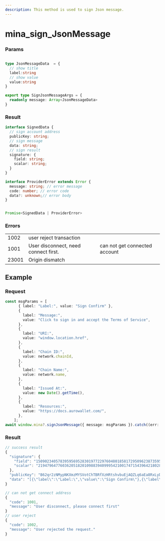 ```yaml
---
description: This method is used to sign Json message.
---
```


# mina\_sign\_JsonMessage

### Params

```typescript

type JsonMessageData  = {
  // show title
  label:string
  // show value
  value:string
}

export type SignJsonMessageArgs = {
  readonly message: Array<JsonMessageData>
}

```

### Result

```typescript
interface SignedData {
  // sign account address
  publicKey: string;
  // sign message
  data: string;
  // sign result
  signature: {
    field: string;
    scalar: string;
  }
}

interface ProviderError extends Error {
  message: string; // error message
  code: number; // error code 
  data?: unknown;// error body 
}


Promise<SignedData | ProviderError> 
```

### Errors

|       |                                      |                               |
| ----- | ------------------------------------ | ----------------------------- |
| 1002  | user reject transaction              |                               |
| 1001  | User disconnect, need connect first. | can not get connected account |
| 23001 | Origin dismatch                      |                               |

## Example

### Request

```typescript
const msgParams = [
      { label: "Label:", value: "Sign Confirm" },
      {
        label: "Message:",
        value: "Click to sign in and accept the Terms of Service",
      },
      {
        label: "URI:",
        value: "window.location.href",
      },
      {
        label: "Chain ID:",
        value: network.chainId,
      },
      {
        label: "Chain Name:",
        value: network.name,
      },
      {
        label: "Issued At:",
        value: new Date().getTime(),
      },
      {
        label: "Resources:",
        value: "https://docs.aurowallet.com/",
      },
    ];
await window.mina?.signJsonMessage({ message: msgParams }).catch((err: any) => err);
```

### Result

```typescript
// success result
{
  "signature": {
    "field": "15090234057839595695283019772297604801858172950962387359567660702180735659373",
    "scalar": "21947964776036205182010988394099954210017471543964218028225956286142062520626"
  },
  "publicKey": "B62qr2zNMypNKXmzMYSVotChTBRfXzHRtshvbuEjAQZLq6aEa8RxLyD",
  "data": "[{\"label\":\"Label:\",\"value\":\"Sign Confirm\"},{\"label\":\"Message:\",\"value\":\"Click to sign in and accept the Terms of Service\"},{\"label\":\"URI:\",\"value\":\"window.location.href\"},{\"label\":\"Chain ID:\",\"value\":\"mainnet\"},{\"label\":\"Chain Name:\",\"value\":\"testchain\"},{\"label\":\"Issued At:\",\"value\":1699295213633},{\"label\":\"Resources:\",\"value\":\"https://docs.aurowallet.com/\"}]"
}

// can not get connect address
{
  "code": 1001,
  "message": "User disconnect, please connect first"
}
// user reject 
{
  "code": 1002,
  "message": "User rejected the request."
}
```
